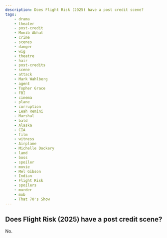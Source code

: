 ```yaml
---
description: Does Flight Risk (2025) have a post credit scene?
tags: 
    - drama
    - theater
    - post-credit
    - Monib Abhat
    - crime
    - scenes
    - danger
    - wig
    - theatre
    - hair
    - post-credits
    - scene
    - attack
    - Mark Wahlberg
    - agent
    - Topher Grace
    - FBI
    - cinema
    - plane
    - corruption
    - Leah Remini
    - Marshal
    - bald
    - Alaska
    - CIA
    - film
    - witness
    - Airplane
    - Michelle Dockery
    - land
    - boss
    - spoiler
    - movie
    - Mel Gibson
    - Indian
    - Flight Risk
    - spoilers
    - murder
    - mob
    - That 70's Show
---
```


## Does Flight Risk (2025) have a post credit scene?

No.
